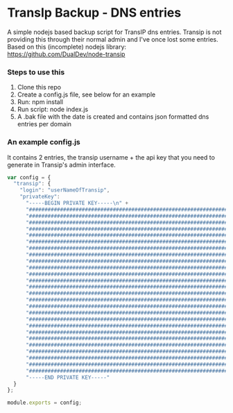 TransIp Backup - DNS entries
============================

A simple nodejs based backup script for TransIP dns entries. Transip is not providing this through their normal admin and I've once lost some entries.
Based on this (incomplete) nodejs library: https://github.com/DualDev/node-transip

### Steps to use this
1. Clone this repo
2. Create a config.js file, see below for an example
3. Run: npm install
4. Run script: node index.js
5. A .bak file with the date is created and contains json formatted dns entries per domain

### An example config.js
It contains 2 entries, the transip username + the api key that you need to generate in Transip's admin interface.

```javascript
var config = {
  "transip": {
    "login": "userNameOfTransip",
    "privateKey": 
      "-----BEGIN PRIVATE KEY-----\n" +
      "################################################################\n" +
      "################################################################\n" +
      "################################################################\n" +
      "################################################################\n" +
      "################################################################\n" +
      "################################################################\n" +
      "################################################################\n" +
      "################################################################\n" +
      "################################################################\n" +
      "################################################################\n" +
      "################################################################\n" +
      "################################################################\n" +
      "################################################################\n" +
      "################################################################\n" +
      "################################################################\n" +
      "################################################################\n" +
      "################################################################\n" +
      "################################################################\n" +
      "################################################################\n" +
      "################################################################\n" +
      "################################################################\n" +
      "################################################################\n" +
      "################################################################\n" +
      "################################################################\n" +
      "################################################################\n" +
      "################################################################\n" +
      "-----END PRIVATE KEY-----"
  }
};

module.exports = config;
```
